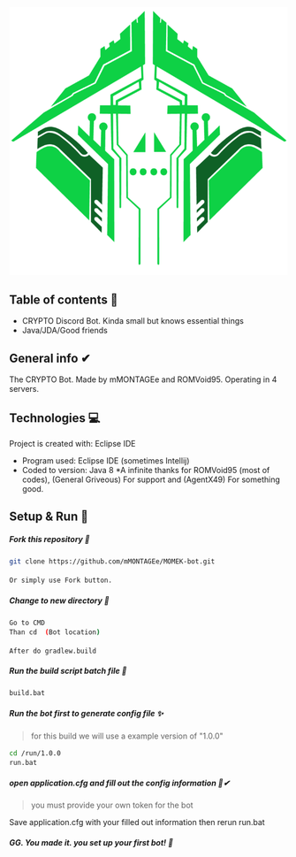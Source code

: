 ![Crypto](https://github.com/mMONTAGEe/CRYPTO-Bot/blob/master/src/main/resources/crypto.png)


## Table of contents 📑
* CRYPTO Discord Bot. Kinda small but knows essential things
* Java/JDA/Good friends

## General info ✔
The CRYPTO Bot. Made by mMONTAGEe and ROMVoid95. Operating in 4 servers.
	
## Technologies 💻
Project is created with: Eclipse IDE 
* Program used: Eclipse IDE (sometimes Intellij)
* Coded to version: Java 8
*A infinite thanks for ROMVoid95 (most of codes), (General Griveous) For support and (AgentX49) For something good.
	
## Setup & Run 🙌

##### Fork this repository 🍴
```bash
git clone https://github.com/mMONTAGEe/MOMEK-bot.git

Or simply use Fork button.
```
	
##### Change to new directory 📁
```bash
Go to CMD
Than cd  (Bot location)

After do gradlew.build
```
	
##### Run the build script batch file  📂
```bash
build.bat
```
	
##### Run the bot first to generate config file ✨
> for this build we will use a example version of "1.0.0"

```bash
cd /run/1.0.0
run.bat
```

##### open application.cfg and fill out the config information 📑✔
> you must provide your own token for the bot

Save application.cfg with your filled out information
then rerun run.bat

##### GG. You made it. you set up your first bot!  👏
